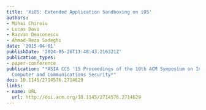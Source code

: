 ```yaml
---
title: 'XiOS: Extended Application Sandboxing on iOS'
authors:
- Mihai Chiroiu
- Lucas Davi
- Razvan Deaconescu
- Ahmad-Reza Sadeghi
date: '2015-04-01'
publishDate: '2024-05-26T11:48:43.216321Z'
publication_types:
- paper-conference
publication: "*ASIA CCS '15 Proceedings of the 10th ACM Symposium on Information,
  Computer and Communications Security*"
doi: 10.1145/2714576.2714629
links:
- name: URL
  url: http://doi.acm.org/10.1145/2714576.2714629
---
```


